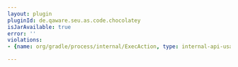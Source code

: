 ```yaml
---
layout: plugin
pluginId: de.qaware.seu.as.code.chocolatey
isJarAvailable: true
error: ''
violations:
- {name: org/gradle/process/internal/ExecAction, type: internal-api-usage}

---
```

